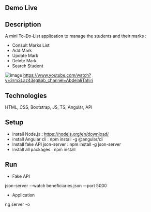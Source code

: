 ## Demo Live


## Description

A mini To-Do-List application to manage the students and their marks :
- Consult Marks List
- Add Mark
- Update Mark
- Delete Mark
- Search Student

![image](https://user-images.githubusercontent.com/56969009/213930819-e5024c77-8d23-477d-8d96-8b8e3e8ea773.png)
https://www.youtube.com/watch?v=3rm3Laz43sg&ab_channel=AbdelaliTahiri


## Technologies

HTML, CSS, Bootstrap, JS, TS, Angular, API


## Setup

- install Node.js : https://nodejs.org/en/download/
- install Angular cli : npm install -g @angular/cli
- Install fake API json-server : npm install -g json-server
- Install all packages : npm install

## Run

- Fake API 

json-server --watch beneficiaries.json --port 5000

- Application

ng server -o


